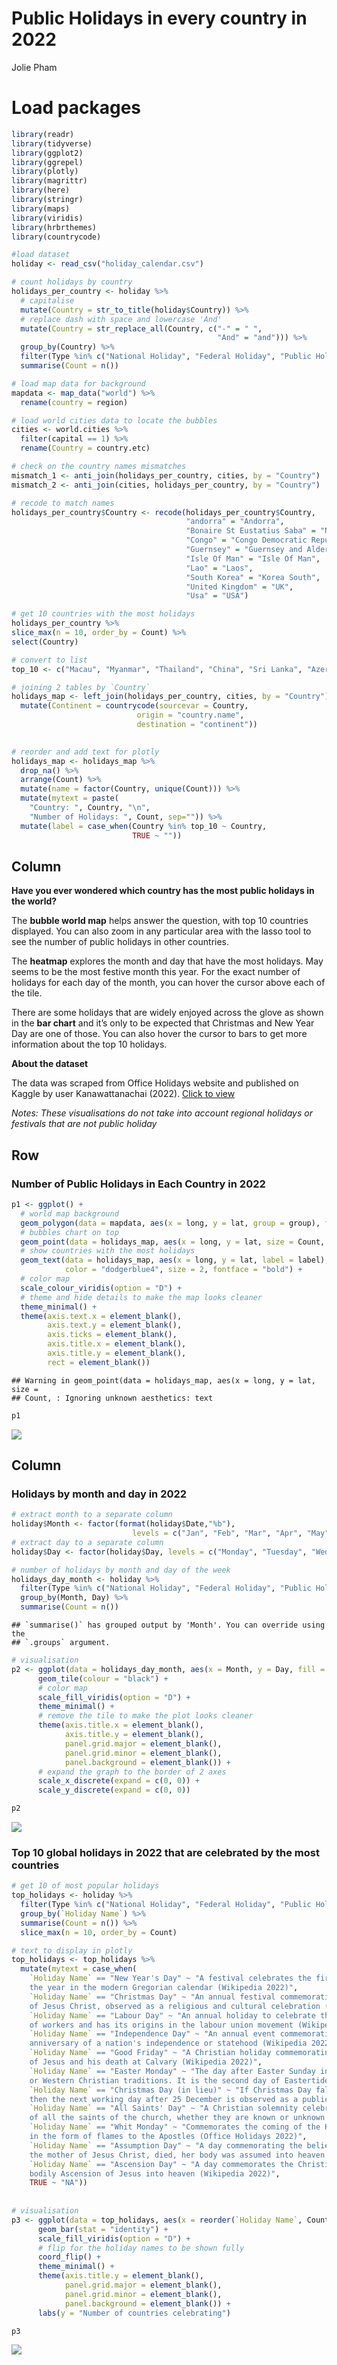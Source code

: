 Public Holidays in every country in 2022
================
Jolie Pham

# Load packages

``` r
library(readr)
library(tidyverse)
library(ggplot2)
library(ggrepel)
library(plotly)
library(magrittr)
library(here)
library(stringr)
library(maps)
library(viridis)
library(hrbrthemes)
library(countrycode)
```

``` r
#load dataset
holiday <- read_csv("holiday_calendar.csv")

# count holidays by country
holidays_per_country <- holiday %>%
  # capitalise
  mutate(Country = str_to_title(holiday$Country)) %>%
  # replace dash with space and lowercase 'And'
  mutate(Country = str_replace_all(Country, c("-" = " ", 
                                              "And" = "and"))) %>%
  group_by(Country) %>%
  filter(Type %in% c("National Holiday", "Federal Holiday", "Public Holiday", "Government Holiday", "Bank Holiday", "NA")) %>%
  summarise(Count = n())

# load map data for background
mapdata <- map_data("world") %>% 
  rename(country = region)

# load world cities data to locate the bubbles
cities <- world.cities %>% 
  filter(capital == 1) %>%
  rename(Country = country.etc)

# check on the country names mismatches
mismatch_1 <- anti_join(holidays_per_country, cities, by = "Country")
mismatch_2 <- anti_join(cities, holidays_per_country, by = "Country")

# recode to match names
holidays_per_country$Country <- recode(holidays_per_country$Country,
                                       "andorra" = "Andorra",
                                       "Bonaire St Eustatius Saba" = "Netherlands Antilles",
                                       "Congo" = "Congo Democratic Republic",
                                       "Guernsey" = "Guernsey and Alderney",
                                       "Isle Of Man" = "Isle Of Man",
                                       "Lao" = "Laos",
                                       "South Korea" = "Korea South",
                                       "United Kingdom" = "UK",
                                       "Usa" = "USA")

# get 10 countries with the most holidays
holidays_per_country %>%
slice_max(n = 10, order_by = Count) %>%
select(Country)

# convert to list
top_10 <- c("Macau", "Myanmar", "Thailand", "China", "Sri Lanka", "Azerbaijan", "Bangladesh", "Lebanon", "Nepal", "Argentina" )

# joining 2 tables by `Country`
holidays_map <- left_join(holidays_per_country, cities, by = "Country") %>%
  mutate(Continent = countrycode(sourcevar = Country,
                            origin = "country.name",
                            destination = "continent"))

  
# reorder and add text for plotly
holidays_map <- holidays_map %>% 
  drop_na() %>%
  arrange(Count) %>%
  mutate(name = factor(Country, unique(Count))) %>%
  mutate(mytext = paste(
    "Country: ", Country, "\n", 
    "Number of Holidays: ", Count, sep="")) %>%
  mutate(label = case_when(Country %in% top_10 ~ Country,
                           TRUE ~ ""))
```

## Column

**Have you ever wondered which country has the most public holidays in
the world?**

The **bubble world map** helps answer the question, with top 10
countries displayed. You can also zoom in any particular area with the
lasso tool to see the number of public holidays in other countries.

The **heatmap** explores the month and day that have the most holidays.
May seems to be the most festive month this year. For the exact number
of holidays for each day of the month, you can hover the cursor above
each of the tile.

There are some holidays that are widely enjoyed across the glove as
shown in the **bar chart** and it’s only to be expected that Christmas
and New Year Day are one of those. You can also hover the cursor to bars
to get more information about the top 10 holidays.

**About the dataset**

The data was scraped from Office Holidays website and published on
Kaggle by user Kanawattanachai (2022). [Click to
view](https://www.kaggle.com/datasets/prasertk/public-holidays-in-every-country-in-2022)

*Notes: These visualisations do not take into account regional holidays
or festivals that are not public holiday*

## Row

### Number of Public Holidays in Each Country in 2022

``` r
p1 <- ggplot() +
  # world map background
  geom_polygon(data = mapdata, aes(x = long, y = lat, group = group), fill = "grey", alpha = 0.5) +
  # bubbles chart on top
  geom_point(data = holidays_map, aes(x = long, y = lat, size = Count, color = Count, text = mytext), alpha = 0.5) +
  # show countries with the most holidays
  geom_text(data = holidays_map, aes(x = long, y = lat, label = label), 
            color = "dodgerblue4", size = 2, fontface = "bold") +
  # color map
  scale_colour_viridis(option = "D") +
  # theme and hide details to make the map looks cleaner
  theme_minimal() +
  theme(axis.text.x = element_blank(),
        axis.text.y = element_blank(),
        axis.ticks = element_blank(),
        axis.title.x = element_blank(),
        axis.title.y = element_blank(),
        rect = element_blank())
```

    ## Warning in geom_point(data = holidays_map, aes(x = long, y = lat, size =
    ## Count, : Ignoring unknown aesthetics: text

``` r
p1
```

![](world_public_holidays_2022_files/figure-gfm/unnamed-chunk-3-1.png)<!-- -->

## Column

### Holidays by month and day in 2022

``` r
# extract month to a separate column
holiday$Month <- factor(format(holiday$Date,"%b"),
                           levels = c("Jan", "Feb", "Mar", "Apr", "May", "Jun", "Jul", "Aug", "Sep", "Oct", "Nov", "Dec"))
# extract day to a separate column
holiday$Day <- factor(holiday$Day, levels = c("Monday", "Tuesday", "Wednesday", "Thursday", "Friday", "Saturday", "Sunday"))

# number of holidays by month and day of the week
holidays_day_month <- holiday %>%
  filter(Type %in% c("National Holiday", "Federal Holiday", "Public Holiday", "Government Holiday", "Bank Holiday")) %>%
  group_by(Month, Day) %>%
  summarise(Count = n())
```

    ## `summarise()` has grouped output by 'Month'. You can override using the
    ## `.groups` argument.

``` r
# visualisation
p2 <- ggplot(data = holidays_day_month, aes(x = Month, y = Day, fill = Count)) +
      geom_tile(colour = "black") +
      # color map
      scale_fill_viridis(option = "D") +
      theme_minimal() +
      # remove the tile to make the plot looks cleaner
      theme(axis.title.x = element_blank(),
            axis.title.y = element_blank(),
            panel.grid.major = element_blank(), 
            panel.grid.minor = element_blank(),
            panel.background = element_blank()) + 
      # expand the graph to the border of 2 axes
      scale_x_discrete(expand = c(0, 0)) + 
      scale_y_discrete(expand = c(0, 0))

p2
```

![](world_public_holidays_2022_files/figure-gfm/unnamed-chunk-4-1.png)<!-- -->

### Top 10 global holidays in 2022 that are celebrated by the most countries

``` r
# get 10 of most popular holidays 
top_holidays <- holiday %>%
  filter(Type %in% c("National Holiday", "Federal Holiday", "Public Holiday", "Government Holiday", "Bank Holiday")) %>%
  group_by(`Holiday Name`) %>%
  summarise(Count = n()) %>%
  slice_max(n = 10, order_by = Count)

# text to display in plotly
top_holidays <- top_holidays %>%
  mutate(mytext = case_when(
    `Holiday Name` == "New Year's Day" ~ "A festival celebrates the first day of 
    the year in the modern Gregorian calendar (Wikipedia 2022)",
    `Holiday Name` == "Christmas Day" ~ "An annual festival commemorating the birth
    of Jesus Christ, observed as a religious and cultural celebration (Wikipedia 2022)",
    `Holiday Name` == "Labour Day" ~ "An annual holiday to celebrate the achievements
    of workers and has its origins in the labour union movement (Wikipedia 2022)",
    `Holiday Name` == "Independence Day" ~ "An annual event commemorating the 
    anniversary of a nation's independence or statehood (Wikipedia 2022)",
    `Holiday Name` == "Good Friday" ~ "A Christian holiday commemorating the crucifixion
    of Jesus and his death at Calvary (Wikipedia 2022)",
    `Holiday Name` == "Easter Monday" ~ "The day after Easter Sunday in either the Eastern
    or Western Christian traditions. It is the second day of Eastertide (Wikipedia 2022)",
    `Holiday Name` == "Christmas Day (in lieu)" ~ "If Christmas Day falls on a weekend,
    then the next working day after 25 December is observed as a public holiday (Office Holidays 2022)",
    `Holiday Name` == "All Saints' Day" ~ "A Christian solemnity celebrated in honour
    of all the saints of the church, whether they are known or unknown (Wikipedia 2022)",
    `Holiday Name` == "Whit Monday" ~ "Commemorates the coming of the Holy Spirit 
    in the form of flames to the Apostles (Office Holidays 2022)",
    `Holiday Name` == "Assumption Day" ~ "A day commemorating the belief that when Mary,
    the mother of Jesus Christ, died, her body was assumed into heaven (Office Holidays 2022)",
    `Holiday Name` == "Ascension Day" ~ "A day commemorates the Christian belief of the
    bodily Ascension of Jesus into heaven (Wikipedia 2022)",
    TRUE ~ "NA"))
           
           
# visualisation
p3 <- ggplot(data = top_holidays, aes(x = reorder(`Holiday Name`, Count), y = Count, fill = Count, text = mytext)) +
      geom_bar(stat = "identity") +
      scale_fill_viridis(option = "D") +
      # flip for the holiday names to be shown fully
      coord_flip() +
      theme_minimal() + 
      theme(axis.title.y = element_blank(),
            panel.grid.major = element_blank(), 
            panel.grid.minor = element_blank(),
            panel.background = element_blank()) +
      labs(y = "Number of countries celebrating") 

p3
```

![](world_public_holidays_2022_files/figure-gfm/unnamed-chunk-5-1.png)<!-- -->
